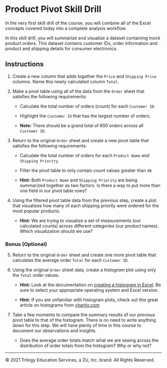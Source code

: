 # Product Pivot Skill Drill

In the very first skill drill of the course, you will combine all of the Excel concepts covered today into a complete analysis workflow. 

In this skill drill, you will summarize and visualize a dataset containing mock product orders. This dataset contains customer IDs, order information and product and shipping details for consumer electronics.

## Instructions

1. Create a new column that adds together the `Price` and `Shipping Price` columns. Name this newly calculated column `Total`.

2. Make a pivot table using all of the data from the `Order` sheet that satisfies the following requirements:

   * Calculate the total number of orders (count) for each `Customer ID`.

   * Highlight the `Customer ID` that has the largest number of orders. 

   * **Note:** There should be a grand total of 600 orders across all `Customer ID`.

3. Return to the original `Order` sheet and create a new pivot table that satisfies the following requirements:

   * Calculate the total number of orders for each `Product Name` _and_ `Shipping Priority`.

   * Filter the pivot table to only contain count values greater than `40`

   * **Hint:** Both `Product Name` and `Shipping Priority` are being summarized together as two factors. Is there a way to put more than one field in our pivot table rows?

4. Using the filtered pivot table data from the previous step, create a plot that visualizes how many of each shipping priority were ordered for the most popular products.

   * **Hint:** We are trying to visualize a set of measurements (our calculated counts) across different categories (our product names). Which visualization should we use?

### Bonus (Optional)

5. Return to the original `Order` sheet and create one more pivot table that calculates the average order `Total` for each `Customer ID`.

6. Using the original `Order` sheet data, create a *histogram* plot using only the `Total` order values.

   * **Hint:** Look at the documentation on [creating a histogram in Excel](https://support.microsoft.com/en-us/office/create-a-histogram-85680173-064b-4024-b39d-80f17ff2f4e8). Be sure to select your appropriate operating system and Excel version. 
   
   * **Hint:** If you are unfamiliar with histogram plots, check out this great article on histograms from [chartio.com](https://chartio.com/learn/charts/histogram-complete-guide/)

7. Take a few moments to compare the summary results of our previous pivot table to that of the histogram. There is no need to write anything down for this step. We will have plenty of time in this course to document our observations and insights. 

   * Does the average order totals match what we are seeing across the distribution of order totals from the histogram? Why or why not?


---

© 2021 Trilogy Education Services, a 2U, Inc. brand. All Rights Reserved.
